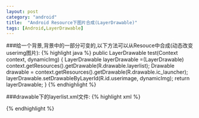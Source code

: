```yaml
---
layout: post
category: "android"
title:  "Android Resource下图片合成(LayerDrawable)"
tags: [Android,LayerDrawable]
---
```

###给一个背景,背景中的一部分可变的,以下方法可以从Resouce中合成(动态改变userimg图片):
{% highlight java %}
public LayerDrawable test(Context context, dynamicImg) {
	LayerDrawable layerDrawable =(LayerDrawable) context.getResources().getDrawable(R.drawable.layerlist);
	Drawable drawable = context.getResources().getDrawable(R.drawable.ic_launcher);
	layerDrawable.setDrawableByLayerId(R.id.userimage, dynamicImg);
	return layerDrawable;
}
{% endhighlight %}

###drawable下的layerlist.xml文件:
{% highlight xml %}
<?xml version="1.0" encoding="UTF-8"?>
<layer-list xmlns:android="http://schemas.android.com/apk/res/android">
    <item android:drawable="@drawable/ic_launcher"/>
    <item android:drawable="@drawable/ic_launcher"
    android:id="@+id/userimage"
    android:left="10dp" android:right="10dp"
    android:bottom="10dp"
    />
</layer-list>
{% endhighlight %}
